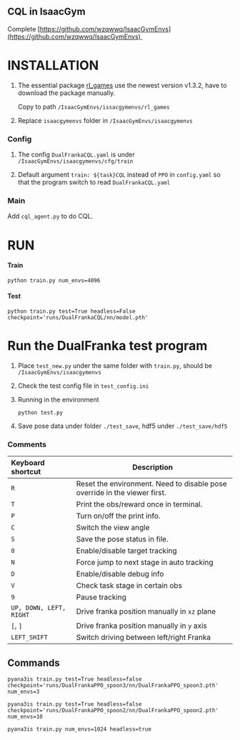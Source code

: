 ## CQL in IsaacGym

Complete [https://github.com/wzqwwq/IsaacGymEnvs](https://github.com/wzqwwq/IsaacGymEnvs) 

# INSTALLATION

1. The essential package [rl_games](https://github.com/Denys88/rl_games) use the newest version v1.3.2, have to download the package manually.

   Copy to path `/IsaacGymEnvs/issacgymenvs/rl_games`

2. Replace `isaacgymenvs` folder in `/IsaacGymEnvs/isaacgymenvs`

### Config

1. The config `DualFrankaCQL.yaml` is under `/IsaacGymEnvs/isaacgymenvs/cfg/train` 

2. Default argument `train: ${task}CQL` instead of `PPO` in `config.yaml` so that the program switch to read `DualFrankaCQL.yaml`

### Main 

Add `cql_agent.py` to do CQL.

# RUN

#### Train

```
python train.py num_envs=4096
```

#### Test

```
python train.py test=True headless=False checkpoint='runs/DualFrankaCQL/nn/model.pth'
```

# Run the DualFranka test program

1. Place `test_new.py` under the same folder with `train.py`, should be `/IsaacGymEnvs/isaacgymenvs`

2. Check the test config file in `test_config.ini`

3. Running in the environment

   ```
   python test.py
   ```

4. Save pose data under folder `./test_save`, hdf5 under `./test_save/hdf5`

### Comments

| Keyboard shortcut       | Description                                                  |
| :---------------------- | ------------------------------------------------------------ |
| `R`                     | Reset the environment. Need to disable pose override in the viewer first. |
| `T`                     | Print the obs/reward once in terminal.                       |
| `P`                     | Turn on/off the print info.                                  |
| `C`                     | Switch the view angle                                        |
| `S`                     | Save the pose status in file.                                |
| `0`                     | Enable/disable target tracking                               |
| `N`                     | Force jump to next stage in auto tracking                    |
| `D`                     | Enable/disable debug info                                    |
| `V`                     | Check task stage in certain obs                              |
| `9`                     | Pause tracking                                               |
| `UP, DOWN, LEFT, RIGHT` | Drive franka position manually in `xz` plane                 |
| `[`, `]`                | Drive franka position manually in `y` axis                   |
| `LEFT_SHIFT`            | Switch driving between left/right Franka                     |

## Commands
   ```commandline
   pyana3is train.py test=True headless=false checkpoint='runs/DualFrankaPPO_spoon3/nn/DualFrankaPPO_spoon3.pth' num_envs=3
   ```

   ```commandline
   pyana3is train.py test=True headless=false checkpoint='runs/DualFrankaPPO_spoon2/nn/DualFrankaPPO_spoon2.pth' num_envs=10
   ```

   ```commandline
   pyana3is train.py num_envs=1024 headless=true
   ```